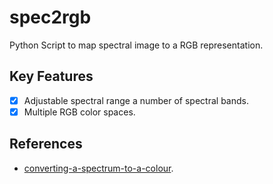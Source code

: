 # spec2rgb

Python Script to map spectral image to a RGB representation.

## Key Features

- [x] Adjustable spectral range a number of spectral bands.
- [x] Multiple RGB color spaces.

## References

- [converting-a-spectrum-to-a-colour](https://scipython.com/blog/converting-a-spectrum-to-a-colour/).
